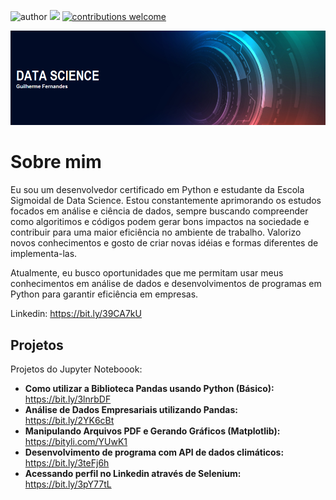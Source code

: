 ![author](https://img.shields.io/badge/author-Gui_Fernandes-red.svg) [![](https://img.shields.io/badge/python-3.7+-blue.svg)](https://www.python.org/downloads/release/python-365/) [![contributions welcome](https://img.shields.io/badge/contributions-welcome-brightgreen.svg?style=flat)](https://github.com/carlosfab/data_science/issues)

<p align="center">
  <img src="Banner 1.0.png" >
</p>

# Sobre mim

 Eu sou um desenvolvedor certificado em Python e estudante da Escola Sigmoidal de Data Science. Estou constantemente aprimorando os estudos focados em análise e ciência de dados, sempre buscando compreender como algoritimos e códigos podem gerar bons impactos na sociedade e contribuir para uma maior eficiência no ambiente de trabalho. Valorizo novos conhecimentos e gosto de criar novas idéias e formas diferentes de implementa-las.
 
 Atualmente, eu busco oportunidades que me permitam usar meus conhecimentos em análise de dados e desenvolvimentos de programas em Python para garantir eficiência em empresas.

Linkedin: https://bit.ly/39CA7kU

## Projetos
Projetos do Jupyter Noteboook:

* **Como utilizar a Biblioteca Pandas usando Python (Básico):** https://bit.ly/3lnrbDF
* **Análise de Dados Empresariais utilizando Pandas:** https://bit.ly/2YK6cBt
* **Manipulando Arquivos PDF e Gerando Gráficos (Matplotlib):** https://bityli.com/YUwK1
* **Desenvolvimento de programa com API de dados climáticos:** https://bit.ly/3teFj6h
* **Acessando perfil no Linkedin através de Selenium:** https://bit.ly/3pY77tL


